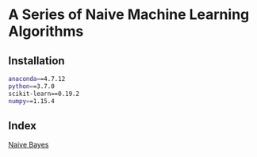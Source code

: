 # A Series of Naive Machine Learning Algorithms

## Installation
```bash
anaconda==4.7.12
python==3.7.0
scikit-learn==0.19.2
numpy==1.15.4
```

## Index
[Naive Bayes](./NaiveNB.py)